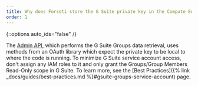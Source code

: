```yaml
---
title: Why does Forseti store the G Suite private key in the Compute Engine instnce?
order: 1
---
```

{::options auto_ids="false" /}

The 
[Admin API](https://developers.google.com/admin-sdk/directory/v1/guides/delegation), 
which performs the G Suite Groups data retrieval, uses methods from an OAuth library 
which expect the private key to be local to where the code is running. 
To minimize G Suite service account access, don't assign any IAM roles to it 
and only grant the Groups/Group Members Read-Only scope in G Suite. 
To learn more, see the 
[Best Practices]({% link _docs/guides/best-practices.md %}#gsuite-groups-service-account) page.
